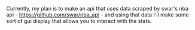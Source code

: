 Currently, my plan is to make an api that uses data scraped by swar's nba api - https://github.com/swar/nba_api - and using that data I'll make some sort of gui display that allows you to interact with the stats.
